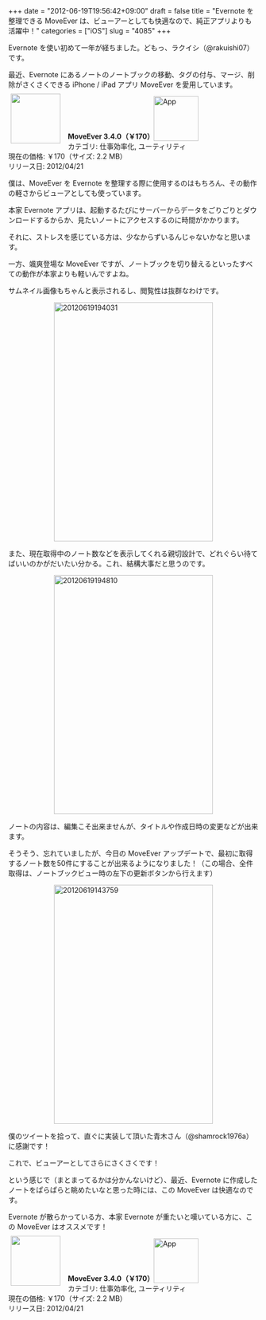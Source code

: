 +++
date = "2012-06-19T19:56:42+09:00"
draft = false
title = "Evernote を整理できる MoveEver は、ビューアーとしても快適なので、純正アプリよりも活躍中！"
categories = ["iOS"]
slug = "4085"
+++

Evernote を使い初めて一年が経ちました。どもっ、ラクイシ（@rakuishi07）です。

最近、Evernote にあるノートのノートブックの移動、タグの付与、マージ、削除がさくさくできる iPhone / iPad アプリ MoveEver を愛用しています。

<a href="https://itunes.apple.com/jp/app/id519536675?mt=8&uo=4&at=11l3RT" target="_blank" rel="nofollow"><img width="100" class="alignleft" align="left" src="http://a2.mzstatic.com/us/r1000/103/Purple/v4/9f/3b/9f/9f3b9fda-bef5-ac42-b11b-30a564ce375d/STuOD06YkhNp0Pelmiqr8w-temp-upload.xidfqzzp.100x100-75.png" style="margin: -5px 15px 1px 5px;"></a><strong> MoveEver 3.4.0（￥170）</strong><a href="https://itunes.apple.com/jp/app/id519536675?mt=8&uo=4&at=11l3RT" target="_blank" rel="nofollow"><img src="/images/2012/12/viewinitunes_jp.png" style="vertical-align:bottom;" width="90" alt="App"></a><br> カテゴリ: 仕事効率化, ユーティリティ<br> 現在の価格: ￥170（サイズ: 2.2 MB）<br> リリース日: 2012/04/21<br style="clear: both;">

僕は、MoveEver を Evernote を整理する際に使用するのはもちろん、その動作の軽さからビューアとしても使っています。

本家 Evernote アプリは、起動するたびにサーバーからデータをごりごりとダウンロードするからか、見たいノートにアクセスするのに時間がかかります。

それに、ストレスを感じている方は、少なからずいるんじゃないかなと思います。

一方、颯爽登場な MoveEver ですが、ノートブックを切り替えるといったすべての動作が本家よりも軽いんですよね。

サムネイル画像もちゃんと表示されるし、閲覧性は抜群なわけです。

<img style="display:block; margin-left:auto; margin-right:auto;" src="/images/2012/06/20120619194031.png" alt="20120619194031" title="20120619194031.png" border="0" width="320" height="480" />

また、現在取得中のノート数などを表示してくれる親切設計で、どれぐらい待てばいいのかがだいたい分かる。これ、結構大事だと思うのです。

<img style="display:block; margin-left:auto; margin-right:auto;" src="/images/2012/06/20120619194810.png" alt="20120619194810" title="20120619194810.png" border="0" width="320" height="480" />

ノートの内容は、編集こそ出来ませんが、タイトルや作成日時の変更などが出来ます。

そうそう、忘れていましたが、今日の MoveEver アップデートで、最初に取得するノート数を50件にすることが出来るようになりました！（この場合、全件取得は、ノートブックビュー時の左下の更新ボタンから行えます）

<img style="display:block; margin-left:auto; margin-right:auto;" src="/images/2012/06/20120619143759.png" alt="20120619143759" title="20120619143759.png" border="0" width="320" height="480" />

僕のツイートを拾って、直ぐに実装して頂いた青木さん（@shamrock1976a）に感謝です！

これで、ビューアーとしてさらにさくさくです！

という感じで（まとまってるかは分かんないけど）、最近、Evernote に作成したノートをぱらぱらと眺めたいなと思った時には、この MoveEver は快適なのです。

Evernote が散らかっている方、本家 Evernote が重たいと嘆いている方に、この MoveEver はオススメです！

<a href="https://itunes.apple.com/jp/app/id519536675?mt=8&uo=4&at=11l3RT" target="_blank" rel="nofollow"><img width="100" class="alignleft" align="left" src="http://a2.mzstatic.com/us/r1000/103/Purple/v4/9f/3b/9f/9f3b9fda-bef5-ac42-b11b-30a564ce375d/STuOD06YkhNp0Pelmiqr8w-temp-upload.xidfqzzp.100x100-75.png" style="margin: -5px 15px 1px 5px;"></a><strong> MoveEver 3.4.0（￥170）</strong><a href="https://itunes.apple.com/jp/app/id519536675?mt=8&uo=4&at=11l3RT" target="_blank" rel="nofollow"><img src="/images/2012/12/viewinitunes_jp.png" style="vertical-align:bottom;" width="90" alt="App"></a><br> カテゴリ: 仕事効率化, ユーティリティ<br> 現在の価格: ￥170（サイズ: 2.2 MB）<br> リリース日: 2012/04/21<br style="clear: both;">
